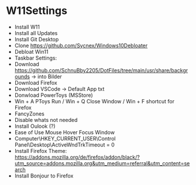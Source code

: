 # W11Settings
- Install W11
- Install all Updates
- Install Git Desktop
- Clone https://github.com/Sycnex/Windows10Debloater
- Debloat Win11
- Taskbar Settings:
- Download https://github.com/SchnuBby2205/DotFiles/tree/main/usr/share/backgrounds -> into Bilder
- Download Firefox
- Download VSCode -> Default App txt
- Donwload PowerToys (MSStore)
- Win + A PToys Run / Win + Q Close Window / Win + F shortcut for Firefox
- FancyZones
- Disable whats not needed
- Install Oulook (?)
- Ease of Use Mouse Hover Focus Window
- Computer\HKEY_CURRENT_USER\Control Panel\Desktop\ActiveWndTrkTimeout = 0
- Install Firefox Theme: https://addons.mozilla.org/de/firefox/addon/black/?utm_source=addons.mozilla.org&utm_medium=referral&utm_content=search
- Install Bonjour to Firefox
